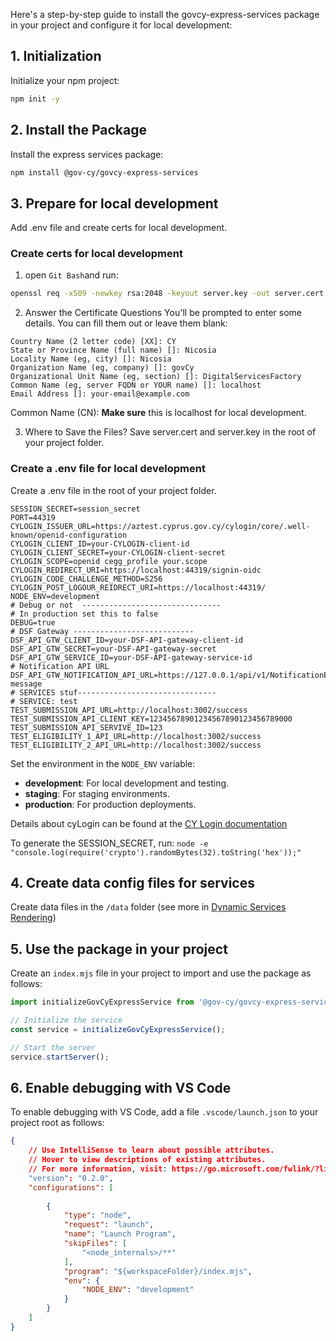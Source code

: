Here's a step-by-step guide to install the govcy-express-services package in your project and configure it for local development:

## 1. Initialization

Initialize your npm project:

```sh
npm init -y
```

## 2. Install the Package

Install the express services package:

```sh
npm install @gov-cy/govcy-express-services
```

## 3. Prepare for local development
Add .env file and create certs for local development.

### Create certs for local development
1. open `Git Bash`and run:

```sh
openssl req -x509 -newkey rsa:2048 -keyout server.key -out server.cert -days 365 -nodes
```

2. Answer the Certificate Questions
You'll be prompted to enter some details. You can fill them out or leave them blank:
```pqsql
Country Name (2 letter code) [XX]: CY
State or Province Name (full name) []: Nicosia
Locality Name (eg, city) []: Nicosia
Organization Name (eg, company) []: govCy
Organizational Unit Name (eg, section) []: DigitalServicesFactory
Common Name (eg, server FQDN or YOUR name) []: localhost
Email Address []: your-email@example.com
```
Common Name (CN): **Make sure** this is localhost for local development.

3. Where to Save the Files?
Save server.cert and server.key in the root of your project folder.

### Create a .env file for local development

Create a .env file in the root of your project folder.

```dotenv
SESSION_SECRET=session_secret
PORT=44319
CYLOGIN_ISSUER_URL=https://aztest.cyprus.gov.cy/cylogin/core/.well-known/openid-configuration
CYLOGIN_CLIENT_ID=your-CYLOGIN-client-id
CYLOGIN_CLIENT_SECRET=your-CYLOGIN-client-secret
CYLOGIN_SCOPE=openid cegg_profile your.scope
CYLOGIN_REDIRECT_URI=https://localhost:44319/signin-oidc
CYLOGIN_CODE_CHALLENGE_METHOD=S256
CYLOGIN_POST_LOGOUR_REIDRECT_URI=https://localhost:44319/
NODE_ENV=development
# Debug or not  -------------------------------
# In production set this to false
DEBUG=true
# DSF Gateway ---------------------------
DSF_API_GTW_CLIENT_ID=your-DSF-API-gateway-client-id
DSF_API_GTW_SECRET=your-DSF-API-gateway-secret
DSF_API_GTW_SERVICE_ID=your-DSF-API-gateway-service-id
# Notification API URL
DSF_API_GTW_NOTIFICATION_API_URL=https://127.0.0.1/api/v1/NotificationEngine/simple-message
# SERVICES stuf-------------------------------
# SERVICE: test
TEST_SUBMISSION_API_URL=http://localhost:3002/success
TEST_SUBMISSION_API_CLIENT_KEY=12345678901234567890123456789000
TEST_SUBMISSION_API_SERVIVE_ID=123
TEST_ELIGIBILITY_1_API_URL=http://localhost:3002/success
TEST_ELIGIBILITY_2_API_URL=http://localhost:3002/success
```

Set the environment in the `NODE_ENV` variable: 
- **development**: For local development and testing.
- **staging**: For staging environments.
- **production**: For production deployments.

Details about cyLogin can be found at the [CY Login documentation](https://dev.azure.com/cyprus-gov-cds/Documentation/_wiki/wikis/Documentation/14/CY-Login)

To generate the SESSION_SECRET, run: `node -e "console.log(require('crypto').randomBytes(32).toString('hex'));"`

## 4. Create data config files for services

Create data files in the `/data` folder (see more in [Dynamic Services Rendering](README.md#-dynamic-services-rendering))

## 5. Use the package in your project

Create an `index.mjs` file in your project to import and use the package as follows:

```js
import initializeGovCyExpressService from '@gov-cy/govcy-express-services';

// Initialize the service
const service = initializeGovCyExpressService();

// Start the server
service.startServer();
```

## 6. Enable debugging with VS Code

To enable debugging with VS Code, add a file `.vscode/launch.json` to your project root as follows:

```json
{
    // Use IntelliSense to learn about possible attributes.
    // Hover to view descriptions of existing attributes.
    // For more information, visit: https://go.microsoft.com/fwlink/?linkid=830387
    "version": "0.2.0",
    "configurations": [
    
        {
            "type": "node",
            "request": "launch",
            "name": "Launch Program",
            "skipFiles": [
                "<node_internals>/**"
            ],
            "program": "${workspaceFolder}/index.mjs",
            "env": {
                "NODE_ENV": "development"
            }
        }
    ]
}
